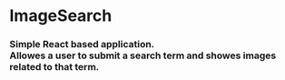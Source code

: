 <h1>ImageSearch</h1>

<h3>
 Simple React based application.
</br>
Allowes a user to submit a search term and showes images related to that term.
</h3>


